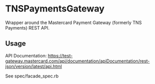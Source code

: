 # TNSPaymentsGateway

Wrapper around the Mastercard Payment Gateway (formerly TNS Payments) REST API.

## Usage

API Documentation: https://test-gateway.mastercard.com/api/documentation/apiDocumentation/rest-json/version/latest/api.html

See spec/facade_spec.rb
